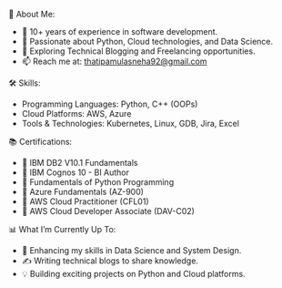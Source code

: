 🚀 About Me:
- 💼 10+ years of experience in software development.
- 🌱 Passionate about Python, Cloud technologies, and Data Science.
- 📝 Exploring Technical Blogging and Freelancing opportunities.
- 📫 Reach me at: thatipamulasneha92@gmail.com

🛠️ Skills:
- Programming Languages: Python, C++ (OOPs)
- Cloud Platforms: AWS, Azure
- Tools & Technologies: Kubernetes, Linux, GDB, Jira, Excel

📚 Certifications:
- 🏅 IBM DB2 V10.1 Fundamentals
- 🏅 IBM Cognos 10 - BI Author
- 🏅 Fundamentals of Python Programming
- 🏅 Azure Fundamentals (AZ-900)
- 🏅 AWS Cloud Practitioner (CFL01)
- 🏅 AWS Cloud Developer Associate (DAV-C02)

📊 What I’m Currently Up To:
- 🚀 Enhancing my skills in Data Science and System Design.
- ✍️ Writing technical blogs to share knowledge.
- 💡 Building exciting projects on Python and Cloud platforms.
